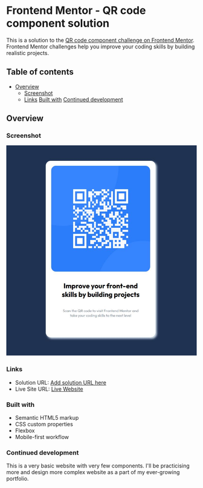 # Frontend Mentor - QR code component solution

This is a solution to the [QR code component challenge on Frontend Mentor](https://www.frontendmentor.io/challenges/qr-code-component-iux_sIO_H). Frontend Mentor challenges help you improve your coding skills by building realistic projects. 

## Table of contents

- [Overview](#overview)
  - [Screenshot](#screenshot)
  - [Links](#links)
[Built with](#built-with)
[Continued development](#continued-development)

## Overview

### Screenshot

![Final Layout](./screenshot.jpg)

### Links

- Solution URL: [Add solution URL here](https://github.com/farrukh-ahm/qr-display/blob/main/index.html)
- Live Site URL: [Live Website](https://farrukh-ahm.github.io/qr-display/)

### Built with

- Semantic HTML5 markup
- CSS custom properties
- Flexbox
- Mobile-first workflow

### Continued development

This is a very basic website with very few components. I'll be practicising more and design more complex website as a part of my ever-growing portfolio.
